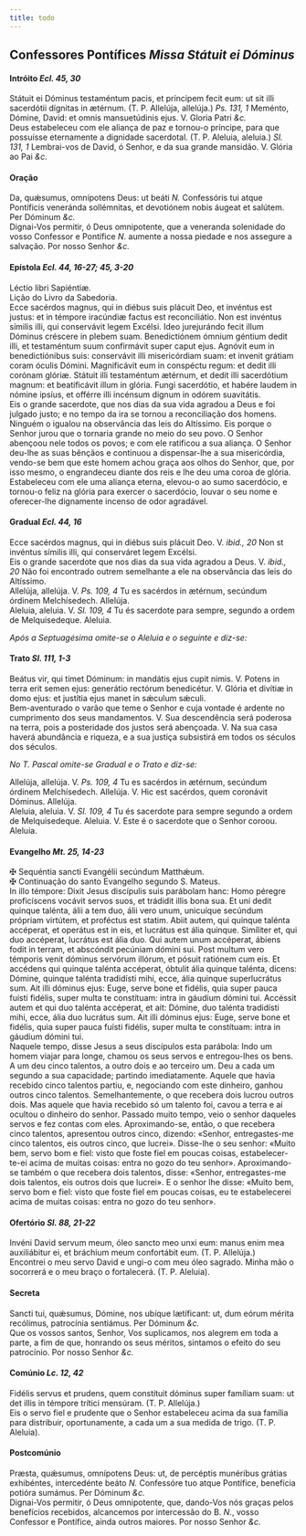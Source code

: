 ```yaml
---
title: todo
---
```

<h2 class="text-center">Confessores Pontífices <em>Missa Státuit ei Dóminus</em></h2>

<h4 class="text-center">Intróito <em>Ecl. 45, 30</em></h4>
<div class="container-fluid">
<div class="row">
<div class="dropcap text-justify">
Státuit ei Dóminus testaméntum pacis, et príncipem fecit eum: ut sit illi sacerdótii dígnitas in ætérnum. (T. P. Allelúja, allelúja.) <em>Ps. 131, 1</em> Meménto, Dómine, David: et omnis mansuetúdinis ejus.
V. Gloria Patri <em>&c.</em>
</div>
<div class="dropcap text-justify">
Deus estabeleceu com ele aliança de paz e tornou-o príncipe, para que possuísse eternamente a dignidade sacerdotal. (T. P. Aleluia, aleluia.) <em>Sl. 131, 1</em> Lembrai-vos de David, ó Senhor, e da sua grande mansidão.
V. Glória ao Pai <em>&c.</em>
</div>
</div>
</div>

<h4 class="text-center">Oração</h4>
<div class="container-fluid">
<div class="row">
<div class="dropcap text-justify">
Da, quǽsumus, omnípotens Deus: ut beáti <em>N. </em>Confessóris tui atque Pontíficis veneránda sollémnitas, et devotiónem nobis áugeat et salútem. Per Dóminum <em>&c.</em>
</div>
<div class="dropcap text-justify">
Dignai-Vos permitir, ó Deus omnipotente, que a veneranda solenidade do vosso Confessor e Pontífice <em>N. </em>aumente a nossa piedade e nos assegure a salvação. Por nosso Senhor <em>&c.</em>
</div>
</div>
</div>

<h4 class="text-center">Epístola <em>Ecl. 44, 16-27; 45, 3-20</em></h4>
<div class="container-fluid">
<div class="row">
<div class="text-justify">
Léctio libri Sapiéntiæ.
</div>
<div class="text-justify">
Lição do Livro da Sabedoria.
</div>
<div class="dropcap text-justify">
Ecce sacérdos magnus, qui in diébus suis plácuit Deo, et invéntus est justus: et in témpore iracúndiæ factus est reconciliátio. Non est invéntus símilis illi, qui conservávit legem Excélsi. Ideo jurejurándo fecit illum Dóminus créscere in plebem suam. Benedictiónem ómnium géntium dedit illi, et testaméntum suum confirmávit super caput ejus. Agnóvit eum in benedictiónibus suis: conservávit illi misericórdiam suam: et invenit grátiam coram óculis Dómini. Magnificávit eum in conspéctu regum: et dedit illi corónam glóriæ. Státuit illi testaméntum ætérnum, et dedit illi sacerdótium magnum: et beatificávit illum in glória. Fungi sacerdótio, et habére laudem in nómine ipsíus, et offérre illi incénsum dignum in odórem suavitátis.
</div>
<div class="dropcap text-justify">
Eis o grande sacerdote, que nos dias da sua vida agradou a Deus e foi julgado justo; e no tempo da ira se tornou a reconciliação dos homens. Ninguém o igualou na observância das leis do Altíssimo. Eis porque o Senhor jurou que o tornaria grande no meio do seu povo. O Senhor abençoou nele todos os povos; e com ele ratificou a sua aliança. O Senhor deu-lhe as suas bênçãos e continuou a dispensar-lhe a sua misericórdia, vendo-se bem que este homem achou graça aos olhos do Senhor, que, por isso mesmo, o engrandeceu diante dos reis e lhe deu uma coroa de glória. Estabeleceu com ele uma aliança eterna, elevou-o ao sumo sacerdócio, e tornou-o feliz na glória para exercer o sacerdócio, louvar o seu nome e oferecer-lhe dignamente incenso de odor agradável.
</div>
</div>
</div>

<h4 class="text-center">Gradual <em>Ecl. 44, 16</em></h4>
<div class="container-fluid">
<div class="row">
<div class="dropcap text-justify">
Ecce sacérdos magnus, qui in diébus suis plácuit Deo. V. <em>ibid., 20</em> Non st invéntus símilis illi, qui conserváret legem Excélsi.
</div>
<div class="dropcap text-justify">
Eis o grande sacerdote que nos dias da sua vida agradou a Deus. V. <em>ibid., 20</em> Não foi encontrado outrem semelhante a ele na observância das leis do Altíssimo.
</div>
<div class="text-justify">
Allelúja, allelúja. V. <em>Ps. 109, 4</em> Tu es sacérdos in ætérnum, secúndum órdinem Melchísedech. Allelúja.
</div>
<div class="text-justify">
Aleluia, aleluia. V. <em>Sl. 109, 4</em> Tu és sacerdote para sempre, segundo a ordem de Melquisedeque. Aleluia.
</div>
</div>
</div>

<em>Após a Septuagésima omite-se o Aleluia e o seguinte e diz-se:</em>

<h4 class="text-center">Trato <em>Sl. 111, 1-3</em></h4>
<div class="container-fluid">
<div class="row">
<div class="dropcap text-justify">
Beátus vir, qui timet Dóminum: in mandátis ejus cupit nimis. V. Potens in terra erit semen ejus: generátio rectórum benedicétur. V. Glória et divítiæ in domo ejus: et justítia ejus manet in sǽculum sǽculi.
</div>
<div class="dropcap text-justify">
Bem-aventurado o varão que teme o Senhor e cuja vontade é ardente no cumprimento dos seus mandamentos. V. Sua descendência será poderosa na terra, pois a posteridade dos justos será abençoada. V. Na sua casa haverá abundância e riqueza, e a sua justiça subsistirá em todos os séculos dos séculos.
</div>
</div>
</div>

<em>No T. Pascal omite-se Gradual e o Trato e diz-se:</em>

<div class="container-fluid">
<div class="row">
<div class="text-justify">
Allelúja, allelúja. V. <em>Ps. 109, 4</em> Tu es sacérdos in ætérnum, secúndum órdinem Melchísedech. Allelúja. V. Hic est sacérdos, quem coronávit Dóminus. Allelúja.
</div>
<div class="text-justify">
Aleluia, aleluia. V. <em>Sl. 109, 4</em> Tu és sacerdote para sempre segundo a ordem de Melquisedeque. Aleluia. V. Este é o sacerdote que o Senhor coroou. Aleluia.
</div>
</div>
</div>

<h4 class="text-center">Evangelho <em>Mt. 25, 14-23</em></h4>
<div class="container-fluid">
<div class="row">
<div class="text-justify">
<span class="text-danger">&#10016;</span> Sequéntia sancti Evangélii secúndum Matthǽum.
</div>
<div class="text-justify">
<span class="text-danger">&#10016;</span> Continuação do santo Evangelho segundo S. Mateus.
</div>
<div class="dropcap text-justify">
In illo témpore: Dixit Jesus discípulis suis parábolam hanc: Homo péregre proficíscens vocávit servos suos, et trádidit illis bona sua. Et uni dedit quinque talénta, álii a tem duo, álii vero unum, unicuíque secúndum própriam virtútem, et proféctus est statim. Abiit autem, qui quinque talénta accéperat, et operátus est in eis, et lucrátus est ália quinque. Simíliter et, qui duo accéperat, lucrátus est ália duo. Qui autem unum accéperat, ábiens fodit in terram, et abscóndit pecúniam dómini sui. Post multum vero témporis venit dóminus servórum illórum, et pósuit ratiónem cum eis. Et accédens qui quinque talénta accéperat, óbtulit ália quinque talénta, dicens: Dómine, quinque talénta tradidísti mihi, ecce, ália quinque superlucrátus sum. Ait illi dóminus ejus: Euge, serve bone et fidélis, quia super pauca fuísti fidélis, super multa te constítuam: intra in gáudium dómini tui. Accéssit autem et qui duo talénta accéperat, et ait: Dómine, duo talénta tradidísti mihi, ecce, ália duo lucrátus sum. Ait illi dóminus ejus: Euge, serve bone et fidélis, quia super pauca fuísti fidélis, super multa te constítuam: intra in gáudium dómini tui.
</div>
<div class="dropcap text-justify">
Naquele tempo, disse Jesus a seus discípulos esta parábola: Indo um homem viajar para longe, chamou os seus servos e entregou-lhes os bens. A um deu cinco talentos, a outro dois e ao terceiro um. Deu a cada um segundo a sua capacidade; partindo imediatamente. Aquele que havia recebido cinco talentos partiu, e, negociando com este dinheiro, ganhou outros cinco talentos. Semelhantemente, o que recebera dois lucrou outros dois. Mas aquele que havia recebido só um talento foi, cavou a terra e aí ocultou o dinheiro do senhor. Passado muito tempo, veio o senhor daqueles servos e fez contas com eles. Aproximando-se, então, o que recebera cinco talentos, apresentou outros cinco, dizendo: «Senhor, entregastes-me cinco talentos, eis outros cinco, que lucrei». Disse-lhe o seu senhor: «Muito bem, servo bom e fiel: visto que foste fiel em poucas coisas, estabelecer-te-ei acima de muitas coisas: entra no gozo do teu senhor». Aproximando-se também o que recebera dois talentos, disse: «Senhor, entregastes-me dois talentos, eis outros dois que lucrei». E o senhor lhe disse: «Muito bem, servo bom e fiel: visto que foste fiel em poucas coisas, eu te estabelecerei acima de muitas coisas: entra no gozo do teu senhor».
</div>
</div>
</div>

<h4 class="text-center">Ofertório <em>Sl. 88, 21-22</em></h4>
<div class="container-fluid">
<div class="row">
<div class="dropcap text-justify">
Invéni David servum meum, óleo sancto meo unxi eum: manus enim mea auxiliábitur ei, et bráchium meum confortábit eum. (T. P. Allelúja.)
</div>
<div class="dropcap text-justify">
Encontrei o meu servo David e ungi-o com meu óleo sagrado. Minha mão o socorrerá e o meu braço o fortalecerá. (T. P. Aleluia).
</div>
</div>
</div>

<h4 class="text-center">Secreta</h4>
<div class="container-fluid">
<div class="row">
<div class="dropcap text-justify">
Sancti tui, quǽsumus, Dómine, nos ubíque lætíficant: ut, dum eórum mérita recólimus, patrocínia sentiámus. Per Dóminum <em>&c.</em>
</div>
<div class="dropcap text-justify">
Que os vossos santos, Senhor, Vos suplicamos, nos alegrem em toda a parte, a fim de que, honrando os seus méritos, sintamos o efeito do seu patrocínio. Por nosso Senhor <em>&c.</em>
</div>
</div>
</div>

<h4 class="text-center">Comúnio <em>Lc. 12, 42</em></h4>
<div class="container-fluid">
<div class="row">
<div class="dropcap text-justify">
Fidélis servus et prudens, quem constítuit dóminus super famíliam suam: ut det illis in témpore trítici mensúram. (T. P. Allelúja.)
</div>
<div class="dropcap text-justify">
Eis o servo fiel e prudente que o Senhor estabeleceu acima da sua família para distribuir, oportunamente, a cada um a sua medida de trigo. (T. P. Aleluia).
</div>
</div>
</div>

<h4 class="text-center">Postcomúnio</h4>
<div class="container-fluid">
<div class="row">
<div class="dropcap text-justify">
Præsta, quǽsumus, omnípotens Deus: ut, de percéptis munéribus grátias exhibéntes, intercedénte beáto <em>N. </em>Confessóre tuo atque Pontífice, benefícia potióra sumámus. Per Dóminum <em>&c.</em>
</div>
<div class="dropcap text-justify">
Dignai-Vos permitir, ó Deus omnipotente, que, dando-Vos nós graças pelos benefícios recebidos, alcancemos por intercessão do B. <em>N.</em>, vosso Confessor e Pontífice, ainda outros maiores. Por nosso Senhor <em>&c.</em>
</div>
</div>
</div>
